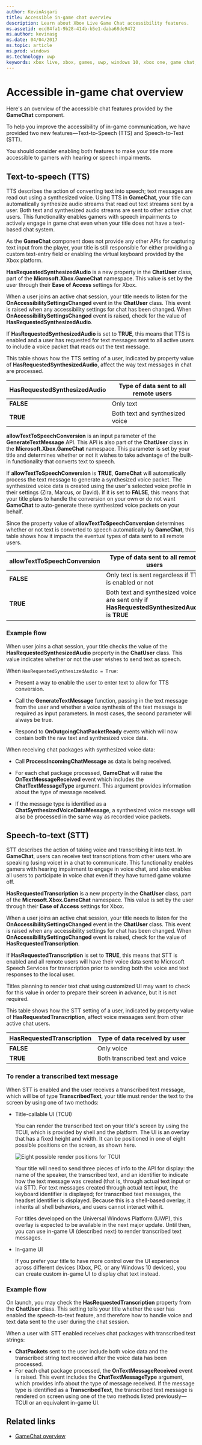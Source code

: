 ```yaml
---
author: KevinAsgari
title: Accessible in-game chat overview
description: Learn about Xbox Live Game Chat accessibility features.
ms.assetid: ecd84fa1-9b28-414b-b5e1-daba68de9472
ms.author: kevinasg
ms.date: 04/04/2017
ms.topic: article
ms.prod: windows
ms.technology: uwp
keywords: xbox live, xbox, games, uwp, windows 10, xbox one, game chat, accessibility, text to speech, speech to text
---
```


#  Accessible in-game chat overview

Here's an overview of the accessible chat features provided by the **GameChat** component.

To help you improve the accessibility of in-game communication, we have provided two new features&mdash;Text-to-Speech (TTS) and Speech-to-Text (STT).

You should consider enabling both features to make your title more accessible to gamers with hearing or speech impairments.

## Text-to-speech (TTS)

TTS describes the action of converting text into speech; text messages are read out using a synthesized voice. Using TTS in **GameChat**, your title can automatically synthesize audio streams that read out text streams sent by a user. Both text and synthesized audio streams are sent to other active chat users. This functionality enables gamers with speech impairments to actively engage in game chat even when your title does not have a text-based chat system.

As the **GameChat** component does not provide any other APIs for capturing text input from the player, your title is still responsible for either providing a custom text-entry field or enabling the virtual keyboard provided by the Xbox platform.

**HasRequestedSynthesizedAudio** is a new property in the **ChatUser** class, part of the **Microsoft.Xbox.GameChat** namespace. This value is set by the user through their **Ease of Access** settings for Xbox.

When a user joins an active chat session, your title needs to listen for the **OnAccessibilitySettingsChanged** event in the **ChatUser** class. This event is raised when any accessibility settings for chat has been changed. When **OnAccessibilitySettingsChanged** event is raised, check for the value of **HasRequestedSynthesizedAudio**.

If **HasRequestedSynthesizedAudio** is set to **TRUE**, this means that TTS is enabled and a user has requested for text messages sent to all active users to include a voice packet that reads out the text message.

This table shows how the TTS setting of a user, indicated by property value of **HasRequestedSynthesizedAudio**, affect the way text messages in chat are processed.

|HasRequestedSynthesizedAudio  |Type of data sent to all remote users                                                 |
|------------------------------|--------------------------------------------------------------------------------------|
|**FALSE**                     |Only text                                                                             |
|**TRUE**                      |Both text and synthesized voice                                                       |

**allowTextToSpeechConversion** is an input parameter of the **GenerateTextMessage** API. This API is also part of the **ChatUser** class in the **Microsoft.Xbox.GameChat** namespace. This parameter is set by your title and determines whether or not it wishes to take advantage of the built-in functionality that converts text to speech.

If **allowTextToSpeechConversion** is **TRUE**, **GameChat** will automatically process the text message to generate a synthesized voice packet. The synthesized voice data is created using the user's selected voice profile in their settings (Zira, Marcus, or David).
If it is set to **FALSE**, this means that your title plans to handle the conversion on your own or do not want **GameChat** to auto-generate these synthesized voice packets on your behalf.

Since the property value of **allowTextToSpeechConversion** determines whether or not text is converted to speech automatically by **GameChat**, this table shows how it impacts the eventual types of data sent to all remote users.

|allowTextToSpeechConversion   |Type of data sent to all remote users                                                                                                               |
|------------------------------|----------------------------------------------------------------------------------------------------------------------------------------------------|
|**FALSE**                     |Only text is sent regardless if TTS is enabled or not                                                                                               |
|**TRUE**                      |Both text and synthesized voice are sent only if **HasRequestedSynthesizedAudio** is **TRUE**                                                       |

### Example flow

When user joins a chat session, your title checks the value of the **HasRequestedSynthesizedAudio** property in the **ChatUser** class. This value indicates whether or not the user wishes to send text as speech.

When `HasRequestedSynthesizedAudio = True`:

* Present a way to enable the user to enter text to allow for TTS conversion.

* Call the **GenerateTextMessage** function, passing in the text message from the user and whether a voice synthesis of the text message is required as input parameters. In most cases, the second parameter will always be true.

* Respond to **OnOutgoingChatPacketReady** events which will now contain both the raw text and synthesized voice data.

When receiving chat packages with synthesized voice data:

* Call **ProcessIncomingChatMessage** as data is being received.

* For each chat package processed, **GameChat** will raise the **OnTextMessageReceived** event which includes the **ChatTextMessageType** argument. This argument provides information about the type of message received.

* If the message type is identified as a **ChatSynthesizedVoiceDataMessage**, a synthesized voice message will also be processed in the same way as recorded voice packets.

## Speech-to-text (STT)

STT describes the action of taking voice and transcribing it into text. In **GameChat**, users can receive text transcriptions from other users who are speaking (using voice) in a chat to communicate. This functionality enables gamers with hearing impairment to engage in voice chat, and also enables all users to participate in voice chat even if they have turned game volume off.

**HasRequestedTranscription** is a new property in the **ChatUser** class, part of the **Microsoft.Xbox.GameChat** namespace. This value is set by the user through their **Ease of Access** settings for Xbox.

When a user joins an active chat session, your title needs to listen for the **OnAccessibilitySettingsChanged** event in the **ChatUser** class. This event is raised when any accessibility settings for chat has been changed. When **OnAccessibilitySettingsChanged** event is raised, check for the value of **HasRequestedTranscription**.

If **HasRequestedTranscription** is set to **TRUE**, this means that STT is enabled and all remote users will have their voice data sent to Microsoft Speech Services for transcription prior to sending both the voice and text responses to the local user.

Titles planning to render text chat using customized UI may want to check for this value in order to prepare their screen in advance, but it is not required.

This table shows how the STT setting of a user, indicated by property value of **HasRequestedTranscription**, affect voice messages sent from other active chat users.

|HasRequestedTranscription     |Type of data received by user                                                         |
|------------------------------|--------------------------------------------------------------------------------------|
|**FALSE**                     |Only voice                                                                            |
|**TRUE**                      |Both transcribed text and voice                                                       |


### To render a transcribed text message

When STT is enabled and the user receives a transcribed text message, which will be of type **TranscribedText**, your title must render the text to the screen by using one of two methods:

* Title-callable UI (TCUI)

  You can render the transcribed text on your title's screen by using the TCUI, which is provided by shell and the platform. The UI is an overlay that has a fixed height and width. It can be positioned in one of eight possible positions on the screen, as shown here.

  ![Eight possible render positions for TCUI](../../images/multiplayer/tcui-render-positions.png)

  Your title will need to send three pieces of info to the API for display: the name of the speaker, the transcribed text, and an identifier to indicate how the text message was created (that is, through actual text input or via STT). For text messages created through actual text input, the keyboard identifier is displayed; for transcribed text messages, the headset identifier is displayed. Because this is a shell-based overlay, it inherits all shell behaviors, and users cannot interact with it.

  For titles developed on the Universal Windows Platform (UWP), this overlay is expected to be available in the next major update. Until then, you can use in-game UI (described next) to render transcribed text messages.

* In-game UI

  If you prefer your title to have more control over the UI experience across different devices (Xbox, PC, or any Windows 10 devices), you can create custom in-game UI to display chat text instead.

### Example flow

On launch, you  may check the **HasRequestedTranscription** property from the **ChatUser** class. This setting tells your title whether the user has enabled the speech-to-text feature, and therefore how to handle voice and text data sent to the user during the chat session.

When a user with STT enabled receives chat packages with transcribed text strings:
* **ChatPackets** sent to the user include both voice data and the transcribed string text received after the voice data has been processed.
* For each chat package processed, the **OnTextMessageReceived** event is raised. This event includes the **ChatTextMessageType** argument, which provides info about the type of message received. If the message type is identified as a **TranscribedText**, the transcribed text message is rendered on screen using one of the two methods listed previously&mdash;TCUI or an equivalent in-game UI.

## Related links

* [GameChat overview](gamechat-overview.md)
